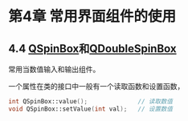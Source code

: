 # 第4章 常用界面组件的使用

## 4.4 [QSpinBox](https://doc.qt.io/qt-6/qspinbox.html)和[QDoubleSpinBox](https://doc.qt.io/qt-6/qdoublespinbox.html)

常用当数值输入和输出组件。

一个属性在类的接口中一般有一个读取函数和设置函数，
```c++
int QSpinBox::value();              // 读取数值
void QSpinBox::setValue(int val);   // 设置数值
```

